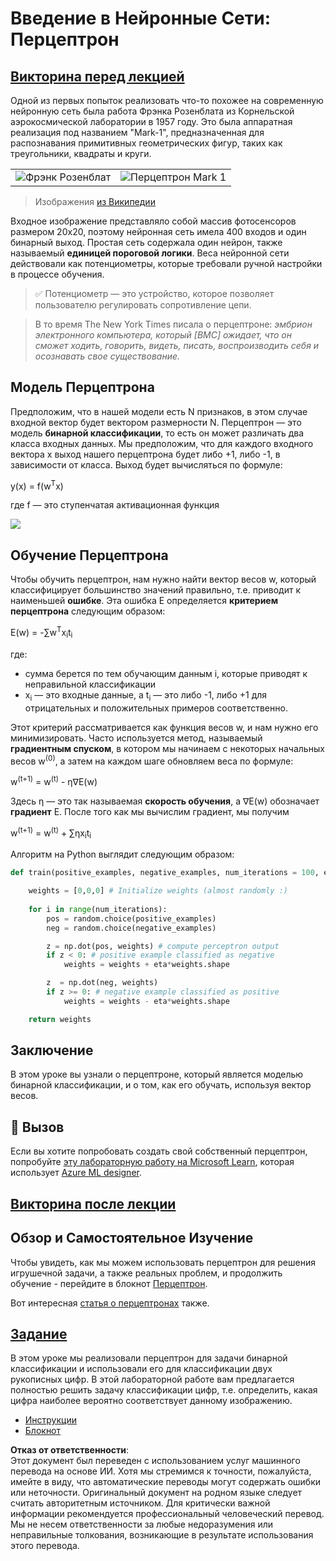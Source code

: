 # Введение в Нейронные Сети: Перцептрон

## [Викторина перед лекцией](https://red-field-0a6ddfd03.1.azurestaticapps.net/quiz/103)

Одной из первых попыток реализовать что-то похожее на современную нейронную сеть была работа Фрэнка Розенблата из Корнельской аэрокосмической лаборатории в 1957 году. Это была аппаратная реализация под названием "Mark-1", предназначенная для распознавания примитивных геометрических фигур, таких как треугольники, квадраты и круги.

|      |      |
|--------------|-----------|
|<img src='images/Rosenblatt-wikipedia.jpg' alt='Фрэнк Розенблат'/> | <img src='images/Mark_I_perceptron_wikipedia.jpg' alt='Перцептрон Mark 1' />|

> Изображения [из Википедии](https://en.wikipedia.org/wiki/Perceptron)

Входное изображение представляло собой массив фотосенсоров размером 20x20, поэтому нейронная сеть имела 400 входов и один бинарный выход. Простая сеть содержала один нейрон, также называемый **единицей пороговой логики**. Веса нейронной сети действовали как потенциометры, которые требовали ручной настройки в процессе обучения.

> ✅ Потенциометр — это устройство, которое позволяет пользователю регулировать сопротивление цепи.

> В то время The New York Times писала о перцептроне: *эмбрион электронного компьютера, который [ВМС] ожидает, что он сможет ходить, говорить, видеть, писать, воспроизводить себя и осознавать свое существование.*

## Модель Перцептрона

Предположим, что в нашей модели есть N признаков, в этом случае входной вектор будет вектором размерности N. Перцептрон — это модель **бинарной классификации**, то есть он может различать два класса входных данных. Мы предположим, что для каждого входного вектора x выход нашего перцептрона будет либо +1, либо -1, в зависимости от класса. Выход будет вычисляться по формуле:

y(x) = f(w<sup>T</sup>x)

где f — это ступенчатая активационная функция

<!-- img src="http://www.sciweavers.org/tex2img.php?eq=f%28x%29%20%3D%20%5Cbegin%7Bcases%7D%0A%20%20%20%20%20%20%20%20%20%2B1%20%26%20x%20%5Cgeq%200%20%5C%5C%0A%20%20%20%20%20%20%20%20%20-1%20%26%20x%20%3C%200%0A%20%20%20%20%20%20%20%5Cend%7Bcases%7D%20%5C%5C%0A&bc=White&fc=Black&im=jpg&fs=12&ff=arev&edit=0" align="center" border="0" alt="f(x) = \begin{cases} +1 & x \geq 0 \\ -1 & x < 0 \end{cases} \\" width="154" height="50" / -->
<img src="images/activation-func.png"/>

## Обучение Перцептрона

Чтобы обучить перцептрон, нам нужно найти вектор весов w, который классифицирует большинство значений правильно, т.е. приводит к наименьшей **ошибке**. Эта ошибка E определяется **критерием перцептрона** следующим образом:

E(w) = -∑w<sup>T</sup>x<sub>i</sub>t<sub>i</sub>

где:

* сумма берется по тем обучающим данным i, которые приводят к неправильной классификации
* x<sub>i</sub> — это входные данные, а t<sub>i</sub> — это либо -1, либо +1 для отрицательных и положительных примеров соответственно.

Этот критерий рассматривается как функция весов w, и нам нужно его минимизировать. Часто используется метод, называемый **градиентным спуском**, в котором мы начинаем с некоторых начальных весов w<sup>(0)</sup>, а затем на каждом шаге обновляем веса по формуле:

w<sup>(t+1)</sup> = w<sup>(t)</sup> - η∇E(w)

Здесь η — это так называемая **скорость обучения**, а ∇E(w) обозначает **градиент** E. После того как мы вычислим градиент, мы получим

w<sup>(t+1)</sup> = w<sup>(t)</sup> + ∑ηx<sub>i</sub>t<sub>i</sub>

Алгоритм на Python выглядит следующим образом:

```python
def train(positive_examples, negative_examples, num_iterations = 100, eta = 1):

    weights = [0,0,0] # Initialize weights (almost randomly :)
        
    for i in range(num_iterations):
        pos = random.choice(positive_examples)
        neg = random.choice(negative_examples)

        z = np.dot(pos, weights) # compute perceptron output
        if z < 0: # positive example classified as negative
            weights = weights + eta*weights.shape

        z  = np.dot(neg, weights)
        if z >= 0: # negative example classified as positive
            weights = weights - eta*weights.shape

    return weights
```

## Заключение

В этом уроке вы узнали о перцептроне, который является моделью бинарной классификации, и о том, как его обучать, используя вектор весов.

## 🚀 Вызов

Если вы хотите попробовать создать свой собственный перцептрон, попробуйте [эту лабораторную работу на Microsoft Learn](https://docs.microsoft.com/en-us/azure/machine-learning/component-reference/two-class-averaged-perceptron?WT.mc_id=academic-77998-cacaste), которая использует [Azure ML designer](https://docs.microsoft.com/en-us/azure/machine-learning/concept-designer?WT.mc_id=academic-77998-cacaste).

## [Викторина после лекции](https://red-field-0a6ddfd03.1.azurestaticapps.net/quiz/203)

## Обзор и Самостоятельное Изучение

Чтобы увидеть, как мы можем использовать перцептрон для решения игрушечной задачи, а также реальных проблем, и продолжить обучение - перейдите в блокнот [Перцептрон](../../../../../lessons/3-NeuralNetworks/03-Perceptron/Perceptron.ipynb).

Вот интересная [статья о перцептронах](https://towardsdatascience.com/what-is-a-perceptron-basics-of-neural-networks-c4cfea20c590) также.

## [Задание](lab/README.md)

В этом уроке мы реализовали перцептрон для задачи бинарной классификации и использовали его для классификации двух рукописных цифр. В этой лабораторной работе вам предлагается полностью решить задачу классификации цифр, т.е. определить, какая цифра наиболее вероятно соответствует данному изображению.

* [Инструкции](lab/README.md)
* [Блокнот](../../../../../lessons/3-NeuralNetworks/03-Perceptron/lab/PerceptronMultiClass.ipynb)

**Отказ от ответственности**:  
Этот документ был переведен с использованием услуг машинного перевода на основе ИИ. Хотя мы стремимся к точности, пожалуйста, имейте в виду, что автоматические переводы могут содержать ошибки или неточности. Оригинальный документ на родном языке следует считать авторитетным источником. Для критически важной информации рекомендуется профессиональный человеческий перевод. Мы не несем ответственности за любые недоразумения или неправильные толкования, возникающие в результате использования этого перевода.